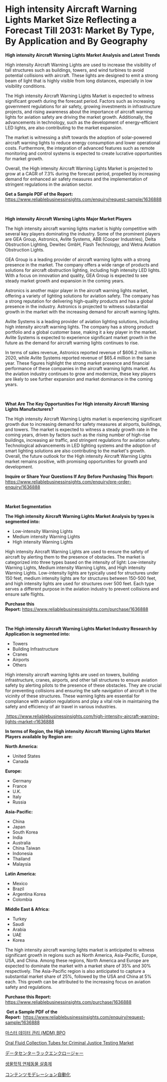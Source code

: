 <p><h1>High intensity Aircraft Warning Lights Market Size Reflecting a Forecast Till 2031: Market By Type, By Application and By Geography</h1></p><p><strong>High intensity Aircraft Warning Lights Market Analysis and Latest Trends</strong></p>
<p><p>High intensity Aircraft Warning Lights are used to increase the visibility of tall structures such as buildings, towers, and wind turbines to avoid potential collisions with aircraft. These lights are designed to emit a strong beam of light that is highly visible from long distances, especially in low visibility conditions.</p><p>The High intensity Aircraft Warning Lights Market is expected to witness significant growth during the forecast period. Factors such as increasing government regulations for air safety, growing investments in infrastructure projects, and rising awareness about the importance of aircraft warning lights for aviation safety are driving the market growth. Additionally, the advancements in technology, such as the development of energy-efficient LED lights, are also contributing to the market expansion.</p><p>The market is witnessing a shift towards the adoption of solar-powered aircraft warning lights to reduce energy consumption and lower operational costs. Furthermore, the integration of advanced features such as remote monitoring and control systems is expected to create lucrative opportunities for market growth.</p><p>Overall, the High intensity Aircraft Warning Lights Market is projected to grow at a CAGR of 7.3% during the forecast period, propelled by increasing demand for enhanced air safety measures and the implementation of stringent regulations in the aviation sector.</p></p>
<p><strong>Get a Sample PDF of the Report:&nbsp;</strong> <a href="https://www.reliablebusinessinsights.com/enquiry/request-sample/1636888">https://www.reliablebusinessinsights.com/enquiry/request-sample/1636888</a></p>
<p>&nbsp;</p>
<p><strong>High intensity Aircraft Warning Lights Major Market Players</strong></p>
<p><p>The high intensity aircraft warning lights market is highly competitive with several key players dominating the industry. Some of the prominent players are GEA Group, Astronics, Avlite Systems, ABB (Cooper Industries), Delta Obstruction Lighting, Dewitec GmbH, Flash Technology, and Wetra Aviation Obstruction Lights.</p><p>GEA Group is a leading provider of aircraft warning lights with a strong presence in the market. The company offers a wide range of products and solutions for aircraft obstruction lighting, including high intensity LED lights. With a focus on innovation and quality, GEA Group is expected to see steady market growth and expansion in the coming years.</p><p>Astronics is another major player in the aircraft warning lights market, offering a variety of lighting solutions for aviation safety. The company has a strong reputation for delivering high-quality products and has a global presence in the industry. Astronics is projected to witness substantial growth in the market with the increasing demand for aircraft warning lights.</p><p>Avlite Systems is a leading provider of aviation lighting solutions, including high intensity aircraft warning lights. The company has a strong product portfolio and a global customer base, making it a key player in the market. Avlite Systems is expected to experience significant market growth in the future as the demand for aircraft warning lights continues to rise.</p><p>In terms of sales revenue, Astronics reported revenue of $606.2 million in 2020, while Avlite Systems reported revenue of $65.4 million in the same year. These figures highlight the strong market presence and financial performance of these companies in the aircraft warning lights market. As the aviation industry continues to grow and modernize, these key players are likely to see further expansion and market dominance in the coming years.</p></p>
<p>&nbsp;</p>
<p><strong>What Are The Key Opportunities For High intensity Aircraft Warning Lights Manufacturers?</strong></p>
<p><p>The High intensity Aircraft Warning Lights market is experiencing significant growth due to increasing demand for safety measures at airports, buildings, and towers. The market is expected to witness a steady growth rate in the coming years, driven by factors such as the rising number of high-rise buildings, increasing air traffic, and stringent regulations for aviation safety. Technological advancements in LED lighting systems and the adoption of smart lighting solutions are also contributing to the market's growth. Overall, the future outlook for the High intensity Aircraft Warning Lights market remains positive, with promising opportunities for growth and development.</p></p>
<p><strong>Inquire or Share Your Questions If Any Before Purchasing This Report:</strong> <a href="https://www.reliablebusinessinsights.com/enquiry/pre-order-enquiry/1636888">https://www.reliablebusinessinsights.com/enquiry/pre-order-enquiry/1636888</a></p>
<p>&nbsp;</p>
<p><strong>Market Segmentation</strong></p>
<p><strong>The High intensity Aircraft Warning Lights Market Analysis by types is segmented into:</strong></p>
<p><ul><li>Low-intensity Warning Lights</li><li>Medium intensity Warning Lights</li><li>High intensity Warning Lights</li></ul></p>
<p><p>High intensity Aircraft Warning Lights are used to ensure the safety of aircraft by alerting them to the presence of obstacles. The market is categorized into three types based on the intensity of light: Low-intensity Warning Lights, Medium intensity Warning Lights, and High intensity Warning Lights. Low-intensity lights are typically used for structures under 150 feet, medium intensity lights are for structures between 150-500 feet, and high intensity lights are used for structures over 500 feet. Each type serves a different purpose in the aviation industry to prevent collisions and ensure safe flights.</p></p>
<p><strong>Purchase this Report:&nbsp;</strong><a href="https://www.reliablebusinessinsights.com/purchase/1636888">https://www.reliablebusinessinsights.com/purchase/1636888</a></p>
<p>&nbsp;</p>
<p><strong>The High intensity Aircraft Warning Lights Market Industry Research by Application is segmented into:</strong></p>
<p><ul><li>Towers</li><li>Building Infrastructure</li><li>Cranes</li><li>Airports</li><li>Others</li></ul></p>
<p><p>High intensity aircraft warning lights are used on towers, building infrastructure, cranes, airports, and other tall structures to ensure aviation safety by alerting pilots to the presence of these obstacles. They are crucial for preventing collisions and ensuring the safe navigation of aircraft in the vicinity of these structures. These warning lights are essential for compliance with aviation regulations and play a vital role in maintaining the safety and efficiency of air travel in various industries.</p></p>
<p><a href="https://www.reliablebusinessinsights.com/high-intensity-aircraft-warning-lights-market-r1636888">&nbsp;https://www.reliablebusinessinsights.com/high-intensity-aircraft-warning-lights-market-r1636888</a></p>
<p><strong>In terms of Region, the High intensity Aircraft Warning Lights Market Players available by Region are:</strong></p>
<p>
    <p> <strong> North America: </strong>
        <ul>
            <li>United States</li>
            <li>Canada</li>
        </ul>
        </p> 
    <p> <strong> Europe: </strong>
        <ul>
            <li>Germany</li>
            <li>France</li>
            <li>U.K.</li>
            <li>Italy</li>
            <li>Russia</li>
        </ul>
        </p> 
    <p> <strong> Asia-Pacific: </strong>
        <ul>
            <li>China</li>
            <li>Japan</li>
            <li>South Korea</li>
            <li>India</li>
            <li>Australia</li>
            <li>China Taiwan</li>
            <li>Indonesia</li>
            <li>Thailand</li>
            <li>Malaysia</li>
        </ul>
        </p> 
    <p> <strong> Latin America: </strong>
        <ul>
            <li>Mexico</li>
            <li>Brazil</li>
            <li>Argentina Korea</li>
            <li>Colombia</li>
        </ul>
        </p> 
    <p> <strong> Middle East & Africa: </strong>
        <ul>
            <li>Turkey</li>
            <li>Saudi</li>
            <li>Arabia</li>
            <li>UAE</li>
            <li>Korea</li>
        </ul>
    </p>
    </p>
<p><p>The high intensity aircraft warning lights market is anticipated to witness significant growth in regions such as North America, Asia-Pacific, Europe, USA, and China. Among these regions, North America and Europe are expected to dominate the market with a market share of 35% and 30% respectively. The Asia-Pacific region is also anticipated to capture a substantial market share of 25%, followed by the USA and China at 5% each. This growth can be attributed to the increasing focus on aviation safety and regulations.</p></p>
<p><strong>Purchase this Report: </strong><a href="https://www.reliablebusinessinsights.com/purchase/1636888">https://www.reliablebusinessinsights.com/purchase/1636888</a></p>
<p>&nbsp;<strong>Get a Sample PDF of the Report:&nbsp;&nbsp;</strong><a href="https://www.reliablebusinessinsights.com/enquiry/request-sample/1636888">https://www.reliablebusinessinsights.com/enquiry/request-sample/1636888</a></p>
<p><strong></strong></p>
<p><p><a href="https://github.com/konokaryan/Market-Research-Report-List-1/blob/main/929853985144.md">마스터 데이터 관리 (MDM) BPO</a></p><p><a href="https://github.com/bmorecock/Market-Research-Report-List-3/blob/main/oral-fluid-collection-tubes-for-criminal-justice-testing-market.md">Oral Fluid Collection Tubes for Criminal Justice Testing Market</a></p><p><a href="https://github.com/VellaJacobi2023/Market-Research-Report-List-1/blob/main/533887392533.md">データセンターラックエンクロージャー</a></p><p><a href="https://medium.com/@stuartstehr2022/%EC%83%9D%EB%AC%BC%ED%95%99%EC%A0%81-%EA%B0%91%EA%B0%81%EB%A5%98-%EC%82%B4%EC%B6%A9%EC%A0%9C-%EC%8B%9C%EC%9E%A5-%EB%B6%84%EC%84%9D-%EA%B7%B8-cagr-%EC%8B%9C%EC%9E%A5-%EC%84%B8%EB%B6%84%ED%99%94-%EB%B0%8F-%EC%A0%84%EC%B2%B4-%EC%82%B0%EC%97%85-%EA%B0%9C%EC%9A%94-2301cbcc4aee">생물학적 연체동물 살충제</a></p><p><a href="https://github.com/AylinBeier/Market-Research-Report-List-1/blob/main/784392592534.md">コンテンツモデレーション自動化</a></p></p>